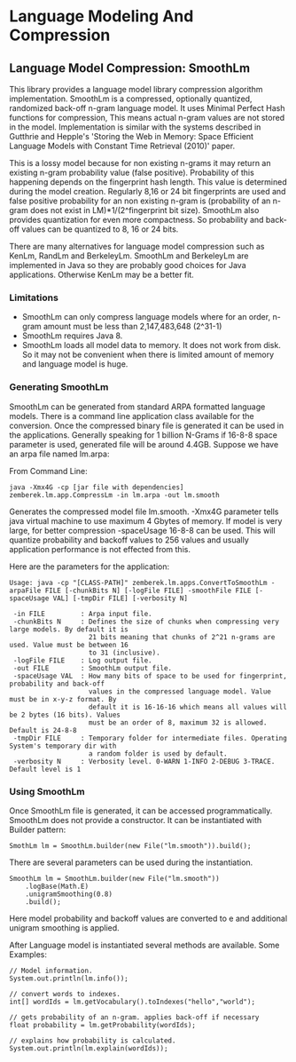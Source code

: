 Language Modeling And Compression
=================================

## Language Model Compression: SmoothLm

This library provides a language model library compression algorithm implementation.
SmoothLm is a compressed, optionally quantized, randomized back-off n-gram language model.
It uses Minimal Perfect Hash functions for compression, This means actual n-gram values are not stored in the model.
Implementation is similar with the systems described in Gutthrie and Hepple's
'Storing the Web in Memory: Space Efficient Language Models with Constant Time Retrieval (2010)' paper.

This is a lossy model because for non existing n-grams it may return an existing n-gram probability value (false positive).
Probability of this happening depends on the fingerprint hash length. This value is determined during the model creation.
Regularly 8,16 or 24 bit fingerprints are used and false positive probability for an non existing n-gram is
(probability of an n-gram does not exist in LM)*1/(2^fingerprint bit size).
SmoothLm also provides quantization for even more compactness. So probability and back-off values can be quantized to
8, 16 or 24 bits.

There are many alternatives for language model compression such as KenLm, RandLm and BerkeleyLm. SmoothLm and BerkeleyLm are implemented in Java
so they are probably good choices for Java applications. Otherwise KenLm may be a better fit.

### Limitations
- SmoothLm can only compress language models where for an order, n-gram amount must be less than 2,147,483,648 (2^31-1)
- SmoothLm requires Java 8.
- SmoothLm loads all model data to memory. It does not work from disk. So it may not be convenient when there is limited amount of memory and language model is huge.

### Generating SmoothLm
SmoothLm can be generated from standard ARPA formatted language models. There is a command line application class available for
the conversion. Once the compressed binary file is generated it can be used in the applications.
Generally speaking for 1 billion N-Grams if 16-8-8 space parameter is used, generated file will be around 4.4GB.
Suppose we have an arpa file named lm.arpa:

From Command Line:

    java -Xmx4G -cp [jar file with dependencies] zemberek.lm.app.CompressLm -in lm.arpa -out lm.smooth

Generates the compressed model file lm.smooth. -Xmx4G parameter tells java virtual machine to use maximum 4 Gbytes
of memory. If model is very large, for better compression -spaceUsage 16-8-8 can be used. This will quantize probability
and backoff values to 256 values and usually application performance is not effected from this.

Here are the parameters for the application:

    Usage: java -cp "[CLASS-PATH]" zemberek.lm.apps.ConvertToSmoothLm -arpaFile FILE [-chunkBits N] [-logFile FILE] -smoothFile FILE [-spaceUsage VAL] [-tmpDir FILE] [-verbosity N]

     -in FILE         : Arpa input file.
     -chunkBits N     : Defines the size of chunks when compressing very large models. By default it is
                        21 bits meaning that chunks of 2^21 n-grams are used. Value must be between 16
                        to 31 (inclusive).
     -logFile FILE    : Log output file.
     -out FILE        : SmoothLm output file.
     -spaceUsage VAL  : How many bits of space to be used for fingerprint, probability and back-off
                        values in the compressed language model. Value must be in x-y-z format. By
                        default it is 16-16-16 which means all values will be 2 bytes (16 bits). Values
                        must be an order of 8, maximum 32 is allowed. Default is 24-8-8
     -tmpDir FILE     : Temporary folder for intermediate files. Operating System's temporary dir with
                        a random folder is used by default.
     -verbosity N     : Verbosity level. 0-WARN 1-INFO 2-DEBUG 3-TRACE. Default level is 1

### Using SmoothLm

Once SmoothLm file is generated, it can be accessed programmatically.
SmoothLm does not provide a constructor. It can be instantiated with Builder pattern:

    SmothLm lm = SmoothLm.builder(new File("lm.smooth")).build();

There are several parameters can be used during the instantiation.

    SmoothLm lm = SmoothLm.builder(new File("lm.smooth"))
        .logBase(Math.E)
        .unigramSmoothing(0.8)
        .build();

Here model probability and backoff values are converted to e and additional unigram smoothing is applied.

After Language model is instantiated several methods are available. Some Examples:

    // Model information.
    System.out.println(lm.info());

    // convert words to indexes.
    int[] wordIds = lm.getVocabulary().toIndexes("hello","world");

    // gets probability of an n-gram. applies back-off if necessary
    float probability = lm.getProbability(wordIds);

    // explains how probability is calculated.
    System.out.println(lm.explain(wordIds));


